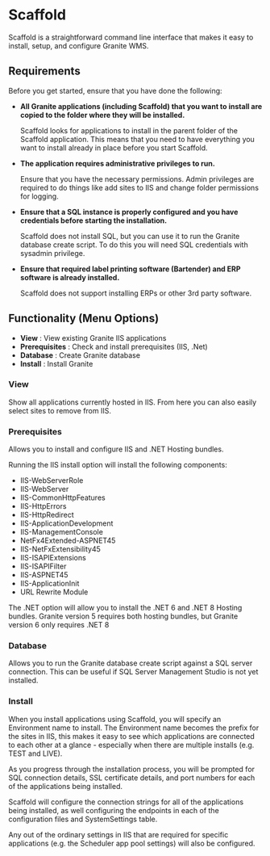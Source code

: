 # Scaffold

Scaffold is a straightforward command line interface that makes it easy to install, setup, and configure Granite WMS.

## Requirements
Before you get started, ensure that you have done the following: 

- **All Granite applications (including Scaffold) that you want to install are copied to the folder where they will be installed.**

    Scaffold looks for applications to install in the parent folder of the Scaffold application. 
    This means that you need to have everything you want to install already in place before you start Scaffold.

- **The application requires administrative privileges to run.**

    Ensure that you have the necessary permissions. Admin privileges are required to do things like add sites to IIS and change folder permissions for logging.

- **Ensure that a SQL instance is properly configured and you have credentials before starting the installation.**

    Scaffold does not install SQL, but you can use it to run the Granite database create script. 
    To do this you will need SQL credentials with sysadmin privilege.

- **Ensure that required label printing software (Bartender) and ERP software is already installed.**

    Scaffold does not support installing ERPs or other 3rd party software.
    
  
## Functionality (Menu Options)

- **View** : View existing Granite IIS applications
- **Prerequisites** : Check and install prerequisites (IIS, .Net)
- **Database** : Create Granite database
- **Install** : Install Granite

### View
Show all applications currently hosted in IIS.
From here you can also easily select sites to remove from IIS.

### Prerequisites
Allows you to install and configure IIS and .NET Hosting bundles.

Running the IIS install option will install the following components:

- IIS-WebServerRole
- IIS-WebServer
- IIS-CommonHttpFeatures
- IIS-HttpErrors
- IIS-HttpRedirect
- IIS-ApplicationDevelopment
- IIS-ManagementConsole
- NetFx4Extended-ASPNET45
- IIS-NetFxExtensibility45
- IIS-ISAPIExtensions
- IIS-ISAPIFilter
- IIS-ASPNET45
- IIS-ApplicationInit
- URL Rewrite Module

The .NET option will allow you to install the .NET 6 and .NET 8 Hosting bundles.
Granite version 5 requires both hosting bundles, but Granite version 6 only requires .NET 8

### Database
Allows you to run the Granite database create script against a SQL server connection. 
This can be useful if SQL Server Management Studio is not yet installed.

### Install

When you install applications using Scaffold, you will specify an Environment name to install. 
The Environment name becomes the prefix for the sites in IIS, this makes it easy to see which applications are connected to each other at a glance - especially when there are multiple installs (e.g. TEST and LIVE).

As you progress through the installation process, you will be prompted for SQL connection details, SSL certificate details, and port numbers for each of the applications being installed.

Scaffold will configure the connection strings for all of the applications being installed, as well configuring the endpoints in each of the configuration files and SystemSettings table.

Any out of the ordinary settings in IIS that are required for specific applications (e.g. the Scheduler app pool settings) will also be configured.